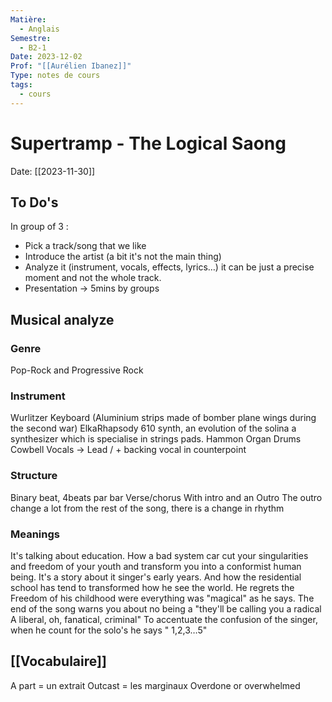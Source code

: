 ```yaml
---
Matière:
  - Anglais
Semestre:
  - B2-1
Date: 2023-12-02
Prof: "[[Aurélien Ibanez]]"
Type: notes de cours
tags:
  - cours
---
```

# Supertramp - The Logical Saong 
Date: [[2023-11-30]] 
## To Do's
In group of 3 : 
- Pick a track/song that we like
- Introduce the artist (a bit it's not the main thing)
- Analyze it (instrument, vocals, effects, lyrics…) it can be just a precise moment and not the whole track. 
- Presentation $\longrightarrow$ 5mins by groups 

## Musical analyze 
### Genre
Pop-Rock and Progressive Rock
### Instrument  
Wurlitzer Keyboard 
(Aluminium strips made of bomber plane wings during the second war)
ElkaRhapsody 610 synth, an evolution of the solina a synthesizer which is specialise in strings pads. 
Hammon Organ
Drums
Cowbell
Vocals → Lead / + backing vocal in counterpoint

### Structure 
Binary beat, 4beats par bar
Verse/chorus
With intro and an Outro
The outro change a lot from the rest of the song, there is a change in rhythm
### Meanings
It's talking about education. How a bad system car cut your singularities and freedom of your youth and transform you into a conformist human being. It's a story about it singer's early years. And how the residential school has tend to transformed how he see the world. He regrets the Freedom of his childhood were everything was "magical" as he says. 
The end of the song warns you about no being a "they'll be calling you a radical  
A liberal, oh, fanatical, criminal"
To accentuate the confusion of the singer, when he count for the solo's he says " 1,2,3…5"

## [[Vocabulaire]] 
A part = un extrait
Outcast = les marginaux
Overdone or overwhelmed 
